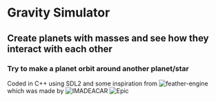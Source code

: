 # Gravity Simulator

## Create planets with masses and see how they interact with each other

### Try to make a planet orbit around another planet/star

Coded in C++ using SDL2 and some inspiration from ![feather-engine](https://github.com/formerlybased/feather-engine) which was made by ![IMADEACAR](https://github.com/formerlybased/feather-engine)
![Epic](https://github.com/BoogeyMan24/gravity-simulator/assets/76151726/e9ff95ee-f609-448a-8fc2-38a66c8ee06b)
